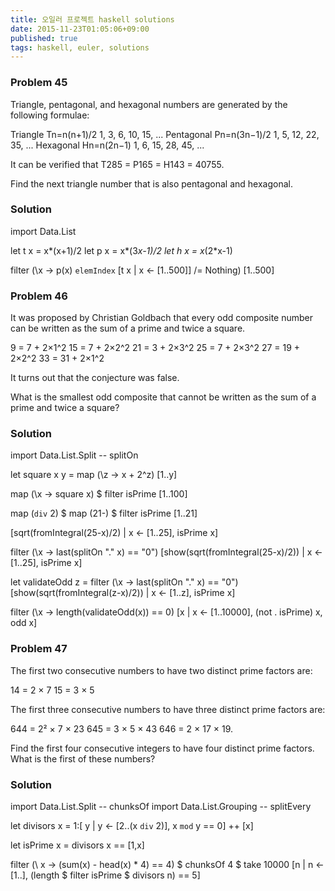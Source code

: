 ```yaml
---
title: 오일러 프로젝트 haskell solutions
date: 2015-11-23T01:05:06+09:00
published: true
tags: haskell, euler, solutions
---
```


### Problem 45

Triangle, pentagonal, and hexagonal numbers are generated by the following formulae:

Triangle	 	     Tn=n(n+1)/2	 	    1, 3, 6, 10, 15, ...
Pentagonal	 	 Pn=n(3n−1)/2	 	  1, 5, 12, 22, 35, ...
Hexagonal	 	  Hn=n(2n−1)	 	     1, 6, 15, 28, 45, ...

It can be verified that T285 = P165 = H143 = 40755.

Find the next triangle number that is also pentagonal and hexagonal.

### Solution

import Data.List

let t x = x*(x+1)/2
let p x = x*(3*x-1)/2
let h x = x*(2*x-1)

filter (\x -> p(x) `elemIndex` [t x | x <- [1..500]] /= Nothing) [1..500]



### Problem 46

It was proposed by Christian Goldbach that every odd composite number can be written as the sum of a prime and twice a square.

9 = 7 + 2×1^2
15 = 7 + 2×2^2
21 = 3 + 2×3^2
25 = 7 + 2×3^2
27 = 19 + 2×2^2
33 = 31 + 2×1^2

It turns out that the conjecture was false.

What is the smallest odd composite that cannot be written as the sum of a prime and twice a square?

### Solution

import Data.List.Split -- splitOn

let square x y = map (\z -> x + 2^z) [1..y]

map (\x -> square x) $ filter isPrime [1..100]

map (`div` 2) $ map (21-) $ filter isPrime [1..21]

 [sqrt(fromIntegral(25-x)/2) | x <- [1..25], isPrime x]

filter (\x -> last(splitOn "." x) == "0") [show(sqrt(fromIntegral(25-x)/2)) | x <- [1..25], isPrime x]

let validateOdd z = filter (\x -> last(splitOn "." x) == "0") [show(sqrt(fromIntegral(z-x)/2)) | x <- [1..z], isPrime x]

filter (\x -> length(validateOdd(x)) == 0) [x | x <- [1..10000], (not . isPrime) x, odd x]

### Problem 47

The first two consecutive numbers to have two distinct prime factors are:

14 = 2 × 7
15 = 3 × 5

The first three consecutive numbers to have three distinct prime factors are:

644 = 2² × 7 × 23
645 = 3 × 5 × 43
646 = 2 × 17 × 19.

Find the first four consecutive integers to have four distinct prime factors. What is the first of these numbers?

### Solution

import Data.List.Split -- chunksOf
import  Data.List.Grouping -- splitEvery

let divisors x = 1:[ y | y <- [2..(x `div` 2)], x `mod` y == 0] ++ [x]

let isPrime x = divisors x == [1,x]

filter (\ x -> (sum(x) - head(x) * 4) == 4) $ chunksOf 4 $ take 10000 [n | n <- [1..], (length $ filter isPrime $ divisors n) == 5]
